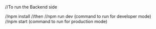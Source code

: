 //To run the Backend side

<!-- Firstly -->

//npm install
//then
//npm run dev (command to run for developer mode)
//npm start (command to run for production mode)
